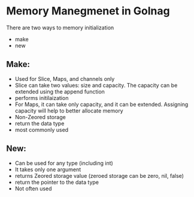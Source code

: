 # Memory Manegmenet in Golnag

There are two ways to memory initialization
- make 
- new


## Make:
- Used for Slice, Maps, and channels only
- Slice can take two values: size and capacity. The capacity can be extended using the append function
- performs initilaization
- For Maps, it can take only capacity, and it can be extended. Assigning capacity will help to better allocate memory
- Non-Zeored storage 
- return the data type
- most commonly used

## New:
- Can be used for any type (including int)
- It takes only one argument
- returns Zeored storage value (zeroed storage can be zero, nil, false)
- return the pointer to the data type
- Not often used

